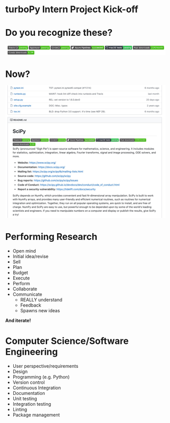 turboPy Intern Project Kick-off
===============================

Do you recognize these?
=======================

![badges](./fig/badges.jpg)

Now?
====

![scipy badges](./fig/badges-scipy.jpg)

Performing Research
===================
- Open mind
- Initial idea/revise
- Sell
- Plan
- Budget
- Execute
- Perform
- Collaborate
- Communicate
  - REALLY understand
  - Feedback
  - Spawns new ideas

**And iterate!**

Computer Science/Software Engineering
=====================================
- User perspective/requirements
- Design
- Programming (e.g. Python)
- Version control
- Continuous Integration
- Documentation
- Unit testing
- Integration testing
- Linting
- Package management
